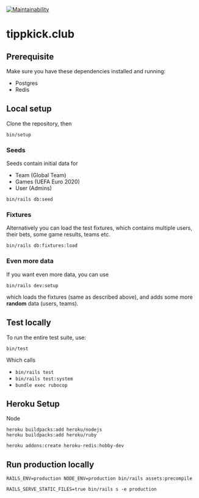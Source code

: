 [![Maintainability](https://api.codeclimate.com/v1/badges/387e31f23babd44f0951/maintainability)](https://codeclimate.com/github/lxxxvi/tippkick.club/maintainability)

# tippkick.club

## Prerequisite

Make sure you have these dependencies installed and running:

* Postgres
* Redis

## Local setup

Clone the repository, then

```
bin/setup
```

### Seeds

Seeds contain initial data for

* Team (Global Team)
* Games (UEFA Euro 2020)
* User (Admins)

```
bin/rails db:seed
```

### Fixtures

Alternatively you can load the test fixtures, which contains multiple users, their bets, some game results, teams etc.

```
bin/rails db:fixtures:load
```

### Even more data

If you want even more data, you can use

```
bin/rails dev:setup
```

which loads the fixtures (same as described above), and adds some more **random** data (users, teams).

## Test locally

To run the entire test suite, use:

```
bin/test
```

Which calls

* `bin/rails test`
* `bin/rails test:system`
* `bundle exec rubocop`


## Heroku Setup

Node

```
heroku buildpacks:add heroku/nodejs
heroku buildpacks:add heroku/ruby
```

```
heroku addons:create heroku-redis:hobby-dev
```

## Run production locally

```
RAILS_ENV=production NODE_ENV=production bin/rails assets:precompile
```

```
RAILS_SERVE_STATIC_FILES=true bin/rails s -e production
```
